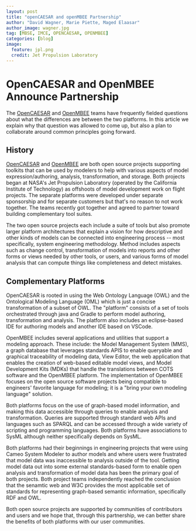 ```yaml
---
layout: post
title: "openCAESAR and openMBEE Partnership"
author: "David Wagner, Marie Piette, Maged Elaasar"
author_image: wagner.jpg
tag: [MBSE, IMCE, OPENCAESAR, OPENMBEE]
categories: [blog]
image:
  feature: jpl.png
  credit: Jet Propulsion Laboratory
---
```


# OpenCAESAR and OpenMBEE Announce Partnership

The [OpenCAESAR](http://opencaesar.io) and [OpenMBEE](https://www.openmbee.org/) teams have frequently fielded questions about what the differences are between the two platforms. In this article we explain why that question was allowed to come up, but also a plan to collaborate around common principles going forward.

## History

[OpenCAESAR](http://opencaesar.io) and [OpenMBEE](https://www.openmbee.org/) are both open source projects supporting toolkits that can be used by modelers to help with various aspects of model expression/authoring, analysis, transformation, and storage. Both projects began at NASA's Jet Propulsion Laboratory (operated by the California Institute of Technology) as offshoots of model development work on flight projects. The separate platforms were developed under separate sponsorship and for separate customers but that's no reason to not work together. The teams recently got together and agreed to partner toward building complementary tool suites.

The two open source projects each include a suite of tools but also promote larger platform architectures that explain a vision for how descriptive and other kinds of models can be connected into engineering process -- most specifically, system engineering methodology. Method includes aspects such as change control, transformation of models into reports and other forms or views needed by other tools, or users, and various forms of model analysis that can compute things like completeness and detect mistakes.

## Complementary Platforms

OpenCAESAR is rooted in using the Web Ontology Language (OWL) and the Ontological Modeling Language (OML) which is just a concise transformation of a subset of OWL. The "platform" consists of a set of tools orchestrated through java and Gradle to perform model authoring, transformation and analysis. The platform also includes an eclipse-based IDE for authoring models and another IDE based on VSCode.

OpenMBEE includes several applications and utilities that support a modeling approach. These include: the Model Management System (MMS), a graph database that leverages standards APIS to enable queryable and graphical traceability of modeling data, View Editor, the web application that enables the creation of web-based editable model views, and Model Development Kits (MDKs) that handle the translations between COTS software and the OpenMBEE platform. The implementation of OpenMBEE focuses on the open source software projects being compatible to engineers' favorite language for modeling; it is a "bring your own modeling language" solution. 

Both platforms focus on the use of graph-based model information, and making this data accessible through queries to enable analysis and transformation.  Queries are supported through standard web APIs and languages such as SPARQL and can be accessed through a wide variety of scripting and programming languages. Both platforms have associations to SysML although neither specifically depends on SysML. 

Both platforms had their beginnings in engineering projects that were using Cameo System Modeler to author models and where users were frustrated that model data was inaccessible to analysis outside of the tool. Getting model data out into some external standards-based form to enable open analysis and transformation of model data has been the primary goal of both projects. Both project teams independently reached the conclusion that the senamtic web and W3C provides the most applicable set of standards for representing graph-based semantic information, specifically RDF and OWL.

Both open source projects are supported by communities of contributors and users and we hope that, through this partnership, we can better share the benefits of both platforms with our user communities.
